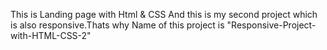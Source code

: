  This is Landing page with Html & CSS  And this is my second project which is also responsive.Thats why Name of this project is "Responsive-Project-with-HTML-CSS-2"
